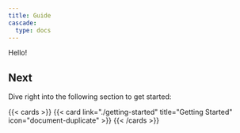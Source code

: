 ```yaml
---
title: Guide
cascade:
  type: docs
---
```


Hello!

## Next

Dive right into the following section to get started:

{{< cards >}}
  {{< card link="./getting-started" title="Getting Started" icon="document-duplicate" >}}
{{< /cards >}}
